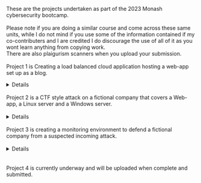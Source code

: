 These are the projects undertaken as part of the 2023 Monash cybersecurity bootcamp.
<br><br>
Please note if you are doing a similar course and come across these same units, while I do not mind if you use some of the information contained if my co-contributers and I are credited I do discourage the use of all of it as you wont learn anything from copying work.<br>
There are also plaigurism scanners when you upload your submission.
<br><br>
Project 1 is Creating a load balanced cloud application hosting a web-app set up as a blog.<br>
<details>
  Description is as follows - "In the first project week, students will build, secure, and protect a cloud application that hosts their own cyber blog. This 
  project     will result in tangible deliverables that demonstrate their knowledge of cloud, cloud security, networking, web development, cryptography, and 
  network security."
  <br>
  In addition to this I learnt IaC using terraform to create the cloud app in azure.
</details>
<br>
Project 2 is a CTF style attack on a fictional company that covers a Web-app, a Linux server and a Windows server.<br>
<br>
<details>
 <br>
  Description is as follows - "On Day 1, you'll attempt to exploit vulnerabilities on the organization's web application. 
  On Day 2, you'll exploit the organization's   Linux servers, and on Day 3, you'll exploit the organization's Windows servers.<br>
  The project is structured as a Capture the Flag (CTF) style competition, so that each vulnerability that you exploit correlates with a "flag," and flags are   
  worth   various point amounts depending on the difficulty level of the exploit.'<br>
  You will summarize your findings and recommended mitigations in a penetration testing summary report. A framework for the report will be provided. This report 
  will   be your final project deliverable."<br>
  This covered a host of techniques in metasploit that were used for each vulnerability in the report as well as Mitre Att&ck navigator for the final product. <br>
  While this was more a test of report writing we did find a conciderable amount of flags but the web-app is a place that i will need to strengthen my attacks for in   my free time. <br>
  This was a group project so I need to credit Nishant Thiruvakadu and Chris Kimitsis as they contributed to the findings and the end product.
  </details>
  <br>
Project 3 is creating a monitoring environment to defend a fictional company from a suspected incoming attack.<br>
<br>
<details>
 <br>
  Description is as follows - "This week, you will work in groups to use the skills that you've learned in the Defensive Security unit and design a custom 
  monitoring environment to protect a fictional organization, VSI. 
 <br>
  On Day 1, you'll use Splunk to research and design a monitoring solution for the fictional organization. On Day 2, you'll determine whether that monitoring 
  solution will protect the organization from several simulated attacks. On Day 3, you'll showcase your defensive project with a group presentation to the class. <br>
  This Module was focusing on creating the dashboard, alerts and reports from the ground up as well as interpreting the data individually. <br>
  Then once we had created the required visualizations we could introduce several of our choosing for the Windows dashboard and the Apache Dashboard.<br> 
  If was a good method to show that what you THINK might be a good visualization is actually not a very clear indicator of data and sometimes a line graph just works better. <br>
  This one will be in 2 parts, including a slideshow presentation as well as a written report.<br>
  Again this was also a group project so i must credit Chris Kimitsis for his contributions.<br>
 </details>
 <br><br>
 Project 4 is currently underway and will be uploaded when complete and submitted.
